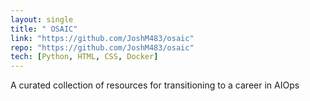 ```yaml
--- 
layout: single
title: " OSAIC"
link: "https://github.com/JoshM483/osaic"
repo: "https://github.com/JoshM483/osaic"
tech: [Python, HTML, CSS, Docker]
---
```


A curated collection of resources for transitioning to a career in AIOps